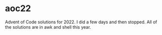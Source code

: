 # aoc22

Advent of Code solutions for 2022. I did a few days and then stopped.
All of the solutions are in awk and shell this year.
